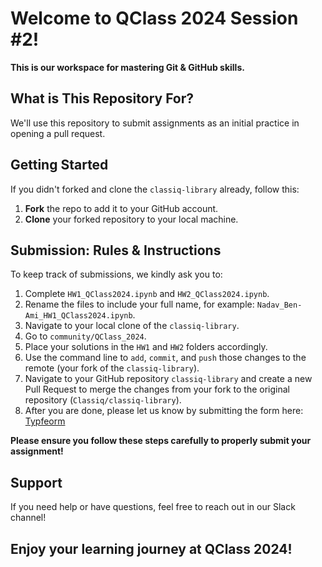 # Welcome to QClass 2024 Session #2!

**This is our workspace for mastering Git & GitHub skills.**

## What is This Repository For?
We'll use this repository to submit assignments as an initial practice in opening a pull request.

## Getting Started
If you didn't forked and clone the `classiq-library` already, follow this:
1. **Fork** the repo to add it to your GitHub account.
2. **Clone** your forked repository to your local machine.

## Submission: Rules & Instructions
To keep track of submissions, we kindly ask you to:
1. Complete `HW1_QClass2024.ipynb` and `HW2_QClass2024.ipynb`.
2. Rename the files to include your full name, for example: `Nadav_Ben-Ami_HW1_QClass2024.ipynb`.
3. Navigate to your local clone of the `classiq-library`.
4. Go to `community/QClass_2024`.
5. Place your solutions in the `HW1` and `HW2` folders accordingly.
6. Use the command line to `add`, `commit`, and `push` those changes to the remote (your fork of the `classiq-library`).
7. Navigate to your GitHub repository `classiq-library` and create a new Pull Request to merge the changes from your fork to the original repository (`Classiq/classiq-library`).
8. After you are done, please let us know by submitting the form here: [Typfeorm](https://fvrn0h72gwo.typeform.com/to/dKvnZuk6)

**Please ensure you follow these steps carefully to properly submit your assignment!**

## Support
If you need help or have questions, feel free to reach out in our Slack channel!

## Enjoy your learning journey at QClass 2024!

